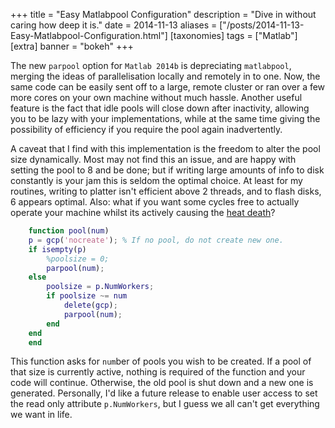 +++
title = "Easy Matlabpool Configuration"
description = "Dive in without caring how deep it is."
date = 2014-11-13
aliases = ["/posts/2014-11-13-Easy-Matlabpool-Configuration.html"]
[taxonomies]
tags = ["Matlab"]
[extra]
banner = "bokeh"
+++

The new `parpool` option for `Matlab 2014b` is depreciating `matlabpool`, merging the ideas of parallelisation locally and remotely in to one.
Now, the same code can be easily sent off to a large, remote cluster or ran over a few more cores on your own machine without much hassle.
Another useful feature is the fact that idle pools will close down after inactivity, allowing you to be lazy with your implementations, while at the same time giving the possibility of efficiency if you require the pool again inadvertently.

<!-- more -->

A caveat that I find with this implementation is the freedom to alter the pool size dynamically.
Most may not find this an issue, and are happy with setting the pool to 8 and be done; but if writing large amounts of info to disk constantly is your jam this is seldom the optimal choice.
At least for my routines, writing to platter isn't efficient above 2 threads, and to flash disks, 6 appears optimal.
Also: what if you want some cycles free to actually operate your machine whilst its actively causing the [heat death](https://en.wikipedia.org/wiki/Heat_death_of_the_universe)?

``` matlab
    function pool(num)
    p = gcp('nocreate'); % If no pool, do not create new one.
    if isempty(p)
        %poolsize = 0;
        parpool(num);
    else
        poolsize = p.NumWorkers;
        if poolsize ~= num
            delete(gcp);
            parpool(num);
        end
    end
    end
```

This function asks for `num`ber of pools you wish to be created.
If a pool of that size is currently active, nothing is required of the function and your code will continue.
Otherwise, the old pool is shut down and a new one is generated.
Personally, I'd like a future release to enable user access to set the read only attribute `p.NumWorkers`, but I guess we all can't get everything we want in life.
